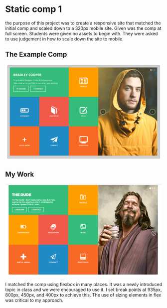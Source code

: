 # Static comp 1

the purpose of this project was to create a responsive site that matched the initial comp and scaled down to a 320px mobile site.  Given was the comp at full screen.  Students were given no assets to begin with.  They were asked to use judgement in how to scale down the site to mobile.

## The Example Comp

![Example Comp](Screenshots/original.png)

## My Work

![My Work](Screenshots/my-comp.png)

I matched the comp using flexbox in many places.  It was a newly introduced topic in class and we were encouraged to use it.  I set break points at 935px, 800px, 450px, and 400px to achieve this.  The use of sizing elements in flex was critical to my approach.

